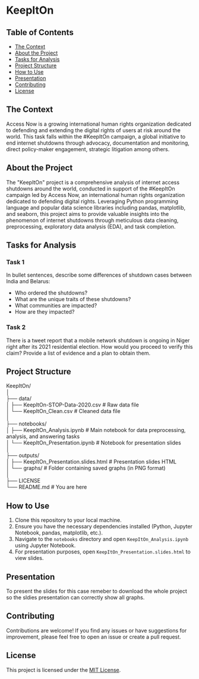 # KeepItOn

## Table of Contents
- [The Context](#the-context)
- [About the Project](#about-the-project)
- [Tasks for Analysis](#tasks-for-analysis)
- [Project Structure](#project-structure)
- [How to Use](#how-to-use)
- [Presentation](#presentation)
- [Contributing](#contributing)
- [License](#license)

## The Context

Access Now is a growing international human rights organization dedicated to defending and extending the digital rights of users at risk around the world. This task falls within the #KeepItOn campaign, a global initiative to end internet shutdowns through advocacy, documentation and monitoring, direct policy-maker engagement, strategic litigation among others.

## About the Project

The "KeepItOn" project is a comprehensive analysis of internet access shutdowns around the world, conducted in support of the #KeepItOn campaign led by Access Now, an international human rights organization dedicated to defending digital rights. Leveraging Python programming language and popular data science libraries including pandas, matplotlib, and seaborn, this project aims to provide valuable insights into the phenomenon of internet shutdowns through meticulous data cleaning, preprocessing, exploratory data analysis (EDA), and task completion.

## Tasks for Analysis

### Task 1
In bullet sentences, describe some differences of shutdown cases between India and Belarus:
- Who ordered the shutdowns?
- What are the unique traits of these shutdowns?
- What communities are impacted?
- How are they impacted?

### Task 2
There is a tweet report that a mobile network shutdown is ongoing in Niger right after its 2021 residential election. How would you proceed to verify this claim? Provide a list of evidence and a plan to obtain them.

## Project Structure

KeepItOn/<br>
│<br>
├── data/<br>
│   ├── KeepItOn-STOP-Data-2020.csv        # Raw data file<br>
│   └── KeepItOn_Clean.csv                 # Cleaned data file<br>
│<br>
├── notebooks/<br>
│   ├── KeepItOn_Analysis.ipynb            # Main notebook for data preprocessing, analysis, and answering tasks<br>
│   └── KeepItOn_Presentation.ipynb        # Notebook for presentation slides<br>
│<br>
├── outputs/<br>
│   ├── KeepItOn_Presentation.slides.html  # Presentation slides HTML<br>
│   └── graphs/                             # Folder containing saved graphs (in PNG format)<br>
│<br>
├── LICENSE<br>
└── README.md                              # You are here<br>



## How to Use

1. Clone this repository to your local machine.
2. Ensure you have the necessary dependencies installed (Python, Jupyter Notebook, pandas, matplotlib, etc.).
3. Navigate to the `notebooks` directory and open `KeepItOn_Analysis.ipynb` using Jupyter Notebook.
4. For presentation purposes, open `KeepItOn_Presentation.slides.html` to view slides.

## Presentation

To present the slides for this case remeber to download the whole project so the sldies presentation can correctly show all graphs.

## Contributing

Contributions are welcome! If you find any issues or have suggestions for improvement, please feel free to open an issue or create a pull request.

## License

This project is licensed under the [MIT License](LICENSE).
